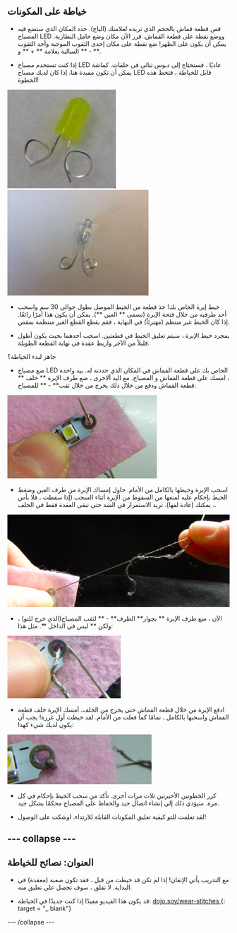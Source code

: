 ## خياطة على المكونات

+ قص قطعة قماش بالحجم الذي تريده لعلامتك (الباج). حدد المكان الذي ستضع فيه المصباح LED ووضع نقطة على قطعة القماش. قرر الآن مكان وضع حامل البطارية. يمكن أن يكون على الظهر! ضع نقطة على مكان إحدى الثقوب الموجبة وأحد الثقوب السالبة بعلامة ** + ** و ** - **.

+ إذا كنت تستخدم مصباح LED عاديًا ، فستحتاج إلى دبوس ثنائي في حلقات. كماشة يمكن أن تكون مفيدة هنا. إذا كان لديك مصباح LED قابل للخياطة ، فتخط هذه الخطوة!

![](images/led_loops1.png) ![](images/LED_loops2.JPG)

+ خيط إبرة الخاص بك! خذ قطعة من الخيط الموصل بطول حوالي 30 سم واسحب أحد طرفيه من خلال فتحة الإبرة (تسمى ** العين **). يمكن أن يكون هذا أمرًا رائعًا. إذا كان الخيط غير منتظم (مهترئاً) في النهاية ، فقم بقطع القطع الغير منتظمة بمقص.

+ بمجرد خيط الإبرة ، سيتم تعليق الخيط في قطعتين. اسحب أحدهما بحيث يكون أطول قليلاً من الآخر واربط عقدة في نهاية القطعة الطويلة.

جاهز لبدء الخياطة؟

+ ضع مصباح LED الخاص بك على قطعة القماش في المكان الذي حددته له. بيد واحدة ، امسك على قطعة القماش و المصباح. مع اليد ألاخرى ، ضع طرف الإبرة ** خلف ** قطعة القماش ودفع من خلال ذلك يخرج من خلال ثقب** - ** للمصباح.

![](images/needle_through_LED.png)

+ اسحب الإبرة وخيطها بالكامل من الأمام. حاول إمساك الإبرة من طرف العين وضغط الخيط بإحكام عليه لمنعها من السقوط من الإبرة أثناء السحب (إذا سقطت ، فلا بأس ، يمكنك إعادة لفها). تريد الاستمرار في الشد حتى تبقى العقدة فقط في الخلف.

![](images/pull_thread_through.png)

+ الآن ، ضع طرف الإبرة ** بجوار** الطرف** - ** لثقب المصباح(الذي خرج للتو) ، ولكن ** ليس في الداخل **. مثل هذا:

![](images/needle_next_to_LED.png)

+ ادفع الإبرة من خلال قطعة الفماش حتى يخرج من الخلف. أمسك الإبرة خلف قطعة القماش واسحبها بالكامل ، تمامًا كما فعلت من الأمام. لقد خيطت أول غرزة! يجب أن يكون لديك شيء كهذا:

![](images/first_stitch.png)

+ كرر الخطوتين الأخيرتين ثلاث مرات أخرى. تأكد من سحب الخيط بإحكام في كل مرة. سيؤدي ذلك إلى إنشاء اتصال جيد والحفاظ على المصباح محكمًا بشكل جيد.

+ لقد تعلمت للتو كيفية تعليق المكونات القابلة للارتداء. اوشكت على الوصول!

--- collapse ---
---
العنوان: نصائح للخياطة
---

+ مع التدريب يأتي الإتقان! إذا لم تكن قد خيطت من قبل ، فقد تكون صعبة (معقدة) في البداية. لا تقلق ، سوف تحصل على تعليق منه.

+ قد يكون هذا الفيديو مفيدًا إذا كنت جديدًا في الخياطة: [ dojo.soy/wear-stitches ](http://dojo.soy/wear-stitches) {: target = "_ blank"}

--- /collapse ---
